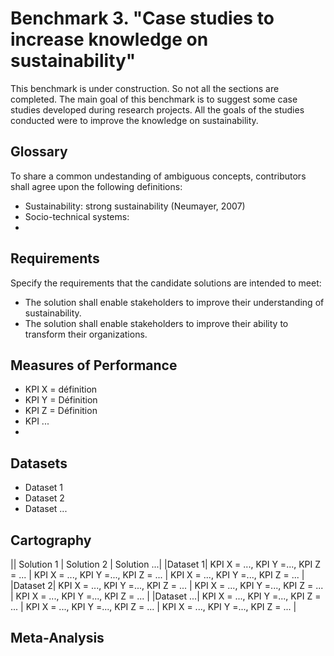 # Benchmark 3. "Case studies to increase knowledge on sustainability"

This benchmark is under construction. So not all the sections are completed.
The main goal of this benchmark is to suggest some case studies developed during research projects. All the goals of the studies conducted were to improve the knowledge on sustainability.

## Glossary

To share a common undestanding of ambiguous concepts, contributors shall agree upon the following definitions:
- Sustainability: strong sustainability (Neumayer, 2007)
- Socio-technical systems: 
- 

## Requirements

Specify the requirements that the candidate solutions are intended to meet:
- The solution shall enable stakeholders to improve their understanding of sustainability.
- The solution shall enable stakeholders to improve their ability to transform their organizations.

## Measures of Performance
- KPI X = définition
- KPI Y = Définition
- KPI Z = Définition
- KPI ...
- 
## Datasets

- Dataset 1
- Dataset 2
- Dataset ...

## Cartography

|| Solution 1 | Solution 2 | Solution ...|
|Dataset 1| KPI X = ..., KPI Y =..., KPI Z = ... | KPI X = ..., KPI Y =..., KPI Z = ... | KPI X = ..., KPI Y =..., KPI Z = ... |
|Dataset 2| KPI X = ..., KPI Y =..., KPI Z = ... | KPI X = ..., KPI Y =..., KPI Z = ... | KPI X = ..., KPI Y =..., KPI Z = ... |
|Dataset ...| KPI X = ..., KPI Y =..., KPI Z = ... | KPI X = ..., KPI Y =..., KPI Z = ... | KPI X = ..., KPI Y =..., KPI Z = ... |


## Meta-Analysis


